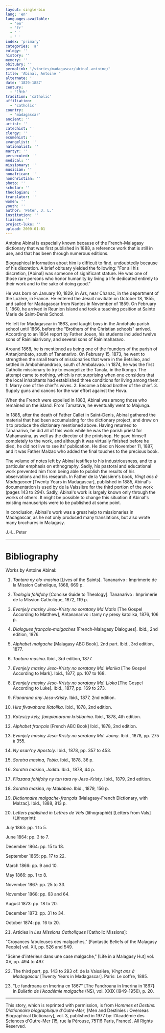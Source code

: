 ```yaml
---
layout: single-bio
lang: 'en'
languages-available:
  - 'en'
  - 'fr'
  - ' '
  - ' '
index: 'primary'
categories: 'a'
eulogy: ''
history: ''
memory: ''
obituary: ''
permalink: '/stories/madagascar/abinal-antoine/'
title: 'Abinal, Antoine '
alternate: ''
date: '1829-1887'
century:
  - '19th'
tradition: 'catholic'
affiliation:
  - 'catholic'
country:
  - 'madagascar'
ancient: ''
artist: ''
catechist: ''
clergy: ''
ecumenist: ''
evangelist: ''
nationalist: ''
martyr: ''
persecuted: ''
medical: ''
missionary: ''
musician: ''
nonafrican: ''
nonchristian: ''
photo: ''
scholar: ''
theologian: ''
translator: ''
women: ''
youth: ''
author: 'Peter, J. L.'
institution: ''
liaison: ''
project-luke: ''
upload: 2000-01-01
---
```



Antoine Abinal is especially known because of the French-Malagasy dictionary that was first published in 1888, a reference work that is still in use, and that has been through numerous editions.

Biographical information about him is difficult to find, undoubtedly because of his discretion. A brief obituary yielded the following: "For all his discretion, [Abinal] was someone of significant stature. He was one of those rare persons who honor humanity by living a life dedicated entirely to their work and to the sake of doing good."

He was born on January 10, 1829, in Ars, near Chanac, in the department of the Lozère, in France. He entered the Jesuit novitiate on October 18, 1855, and sailed for Madagascar from Nantes in November of 1859. On February 1, 1860, he arrived in Reunion Island and took a teaching position at Sainte Marie de Saint-Denis School.

He left for Madagascar in 1863, and taught boys in the Andohalo parish school until 1866, before the "Brothers of the Christian schools" arrived. According to an 1864 report by Father Jouen, his students included twelve sons of Rainilaiarivony, and several sons of Rainimaharavo.

Around 1868, he is mentioned as being one of the founders of the parish of Antanjombato, south of Tananarivo. On February 15, 1873, he went to strengthen the small team of missionaries that were in the Betsileo, and settled in Ambohimandroso, south of Ambalavao. In 1874, he was the first Catholic missionary to try to evangelize the Tanala, in the Ikongo. The attempt came to nothing, which is not surprising when one considers that the local inhabitants had established three conditions for living among them: 1. Marry one of the chief's wives. 2. Become a blood brother of the chief. 3. Supply guns and canons for the war effort against the Hova.

When the French were expelled in 1883, Abinal was among those who remained on the island. From Tamatave, he eventually went to Majunga.

In 1885, after the death of Father Callet in Saint-Denis, Abinal gathered the material that had been accumulating for the dictionary project, and drew on it to produce the dictionary mentioned above. Having returned to Tananarivo, he did all of this work while he was the parish priest for Mahamasina, as well as the director of the printshop. He gave himself completely to the work, and although it was virtually finished before he died, he did not live to see its' publication. He died on November 11, 1887, and it was Father Malzac who added the final touches to the precious book.

The volume of notes left by Abinal testifies to his industriousness, and to a particular emphasis on ethnography. Sadly, his pastoral and educational work prevented him from being able to publish the results of his observations and his research. In Father de la Vaissière's book, *Vingt ans à Madagascar* [Twenty Years in Madagascar], published in 1885, Abinal's documentation is used by de la Vaissière for the third portion of the work (pages 143 to 294). Sadly, Abinal's work is largely known only through the works of others. It might be possible to change this situation if Abinal's existing manuscripts were to be published at some point.

In conclusion, Abinal's work was a great help to missionaries in Madagascar, as he not only produced many translations, but also wrote many brochures in Malagasy.

J.-L. Peter

---

# Bibliography

Works by Antoine Abinal:

1. *Tantara ny olo-masina* [Lives of the Saints]. Tananarivo : Imprimerie de la Mission Catholique, 1868, 669 p.

2. *Teologia fohifohy* [Concise Guide to Theology]. Tananarivo : Imprimerie de la Mission Catholique, 1872, 119 p.

3. *Evanjely masiny Jeso-Kristy no soratany Md Matio* [The Gospel According to Matthew], Antananarivo : tamy ny presy katolika, 1876, 106 p.

4. *Dialogues français-malgaches* [French-Malagasy Dialogues]. Ibid., 2nd edition, 1876.

5. *Alphabet malgache* [Malagasy ABC Book]. 2nd part. Ibid., 3rd edition, 1877.

6. *Tantara masina*. Ibid., 3rd edition, 1877.

7. *Evanjely masiny Jeso-Kristy no soratany Md. Marika* [The Gospel According to Mark]. Ibid., 1877, pp. 107 to 168.

8. *Evanjely masiny Jeso-Kristy no soratany Md. Lioka* [The Gospel According to Luke]. Ibid., 1877, pp. 169 to 273.

9. *Fianarana any Jeso-Kristy*. Ibid., 1877, 2nd edition.

10. *Hira fivavahana Katolika*. Ibid., 1878, 2nd edition.

11. *Katesizy kely, fampianarana kristianina*. Ibid., 1878, 4th edition.

12. *Alphabet français* [French ABC Book] Ibid., 1878, 2nd edition.

13. *Evanjely masiny Jeso-Kristy no soratany Md. Joany*. Ibid., 1878, pp. 275 à 355.

14. *Ny asan'ny Apostoly*. Ibid., 1878, pp. 357 to 453.

15. *Soratra masina, Tobia*. Ibid., 1878, 36 p.

16. *Soratra masina, Jodita*. Ibid., 1878, 44 p.

17. *Filazana fohifohy ny tan tara ny Jeso-Kristy*. Ibid., 1879, 2nd edition.

18. *Soratra masina, ny Makabeo*. Ibid., 1879, 156 p.

19. *Dictionnaire malgache-français* [Malagasy-French Dictionary, with Malzac]. Ibid., 1888, 813 p.

20. *Letters published in Lettres de Vals* (lithographié) [Letters from Vals] (Lithoprint):

July 1863: pp. 1 to 5.

June 1864: pp. 3 to 7.

December 1864: pp. 15 to 18.

September 1865: pp. 17 to 22.

March 1866: pp. 9 and 10.

May 1866: pp. 1 to 8.

November 1867: pp. 25 to 33.

November 1868: pp. 63 and 64.

August 1873: pp. 18 to 20.

December 1873: pp. 31 to 34.

October 1874: pp. 16 to 20.

21. Articles in *Les Missions Catholiques* [Catholic Missions]:

"Croyances fabuleuses des malgaches," [Fantastic Beliefs of the Malagasy People] vol. XII, pp. 526 and 549.

"Scène d'intérieur dans une case malgache," [Life in a Malagasy Hut] vol. XV, pp. 494 to 497.

22. The third part, pp. 143 to 293 of: de la Vaissière, *Vingt ans à Madagascar* [Twenty Years in Madagascar]. Paris: Le coffre, 1885.

23. "Le fandroana en Imerina en 1867" [The Fandroana in Imerina in 1867]: in *Bulletin de l'Académie malgache* (NS), vol. XXIX (I949-1950), p. 20.

---

This story, which is reprinted with permission, is from *Hommes et Destins: Dictionnaire biographique d'Outre-Mer*, [Men and Destinies : Overseas Biographical Dictionary], vol. 3, published in 1977 by: l'Académie des Sciences d'Outre-Mer (15, rue la Pérouse, 75116 Paris, France). All Rights Reserved.